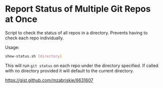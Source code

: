 # Report Status of Multiple Git Repos at Once

Script to check the status of all repos in a directory.
Prevents having to check each repo individually.

Usage:

```bash
show-status.sh [directory]
```

This will run `git status` on each repo under the directory specified. If called with no directory provided it will default to the current directory.

<https://gist.github.com/mzabriskie/6631607>
